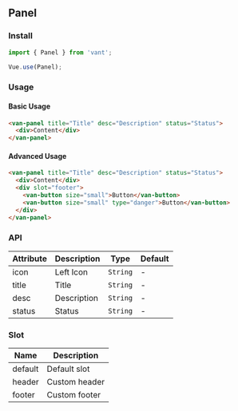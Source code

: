 ## Panel

### Install
``` javascript
import { Panel } from 'vant';

Vue.use(Panel);
```

### Usage

#### Basic Usage

```html
<van-panel title="Title" desc="Description" status="Status">
  <div>Content</div>
</van-panel>
```

#### Advanced Usage

```html
<van-panel title="Title" desc="Description" status="Status">
  <div>Content</div>
  <div slot="footer">
    <van-button size="small">Button</van-button>
    <van-button size="small" type="danger">Button</van-button>
  </div>
</van-panel>
```

### API

| Attribute | Description | Type | Default |
|------|------|------|------|
| icon | Left Icon | `String` | - |
| title | Title | `String` | - |
| desc | Description | `String` | - |
| status | Status | `String` | - |

### Slot

| Name | Description |
|------|------|
| default | Default slot |
| header | Custom header |
| footer | Custom footer |
